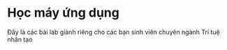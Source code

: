# Học máy ứng dụng
Đây là các bài lab giành riêng cho các bạn sinh viên chuyên ngành Trí tuệ nhân tạo
